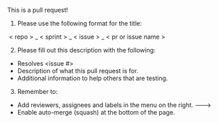 This is a pull request!

1. Please use the following format for the title:

 < repo > _ < sprint > _ < issue > _ < pr or issue name >

2. Please fill out this description with the following:

- Resolves <issue #>
- Description of what this pull request is for.
- Additional information to help others that are testing.

3. Remember to:

- Add reviewers, assignees and labels in the menu on the right. --->
- Enable auto-merge (squash) at the bottom of the page. 
